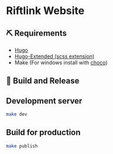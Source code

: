 # Riftlink Website

## :pick: Requirements

- [Hugo](https://gohugo.io/getting-started/installing/)
- [Hugo-Extended (scss extension)](https://gohugo.io/getting-started/installing/#chocolatey-windows)
- Make (For windows install with [choco](https://community.chocolatey.org/packages/make))

## :rocket: Build and Release

## Development server

```sh
make dev
```

## Build for production

```sh
make publish
```
